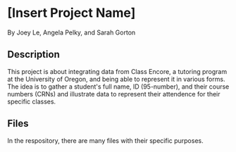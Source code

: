 # [Insert Project Name]
By Joey Le, Angela Pelky, and Sarah Gorton
## Description
  This project is about integrating data from Class Encore, a tutoring program at the University of Oregon, and being able to represent it in various forms.
  The idea is to gather a student's full name, ID (95-number), and their course numbers (CRNs) and illustrate data to represent their attendence for their specific classes.
## Files
  In the respository, there are many files with their specific purposes. 
